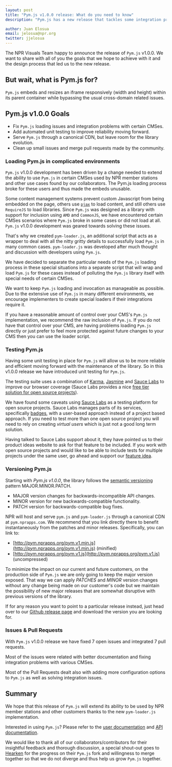 ```yaml
---
layout: post
title: "Pym.js v1.0.0 release: What do you need to know"
description: "Pym.js has a new release that tackles some integration problems with CMSes. Let us break down the main goals and changes for this release"

author: Juan Elosua
email: jelosua@npr.org
twitter: jjelosua
---
```


The NPR Visuals Team happy to announce the release of `Pym.js` v1.0.0. We want to share with all of you the goals that we hope to achieve with it and the design process that led us to the new release.

But wait, what is Pym.js for?
--------------------------------

`Pym.js` embeds and resizes an iframe responsively (width and height) within its parent container while bypassing the usual cross-domain related issues.

Pym.js v1.0.0 Goals
-------------------

* Fix `Pym.js` loading issues and integration problems with certain CMSes.
* Add automated unit testing to improve reliability moving forward.
* Serve `Pym.js` through a canonical CDN, but leave room for the library evolution.
* Clean up small issues and merge pull requests made by the community.

### Loading Pym.js in complicated environments

`Pym.js` v1.0.0 development has been driven by a change needed to extend the ability to use `Pym.js` in certain CMSes used by NPR member stations and other use cases found by our collaborators. The Pym.js loading process broke for these users and thus made the embeds unusable.

Some content management systems prevent custom Javascript from being embedded on the page, others use [`pjax`](https://github.com/defunkt/jquery-pjax) to load content, and still others use `RequireJS` to load libraries. Since `Pym.js` was designed as a library with support for inclusion using `AMD` and `CommonJS`, we have encountered certain CMSes scenarios where `Pym.js` broke in some cases or did not load at all. `Pym.js` v1.0.0 development was geared towards solving these issues.

That's why we created `pym-loader.js`, an additional script that acts as a wrapper to deal with all the nitty gritty details to successfully load `Pym.js` in many common cases. `pym-loader.js` was developed after much thought and discussion with developers using `Pym.js`.

We have decided to separate the particular needs of the `Pym.js` loading process in these special situations into a separate script that will wrap and load `Pym.js` for these cases instead of polluting the `Pym.js` library itself with special needs of certain CMSes.

We want to keep `Pym.js` loading and invocation as manageable as possible. Due to the extensive use of `Pym.js` in many different environments, we encourage implementers to create special loaders if their integrations require it.

If you have a reasonable amount of control over your CMS's `Pym.js` implementation, we recommend the raw inclusion of `Pym.js`. If you do not have that control over your CMS, are having problems loading `Pym.js` directly or just prefer to feel more protected against future changes to your CMS then you can use the loader script.

### Testing Pym.js

Having some unit testing in place for `Pym.js` will allow us to be more reliable and efficient moving forward with the maintenance of the library. So in this v1.0.0 release we have introduced unit testing for `Pym.js`.

The testing suite uses a combination of [Karma](https://karma-runner.github.io/1.0/index.html), [Jasmine](http://jasmine.github.io/2.4/introduction.html) and [Sauce Labs](https://saucelabs.com/) to improve our browser coverage (Sauce Labs provides a nice [free tier solution for open source projects](https://saucelabs.com/open-source)).

We have found some caveats using [Sauce Labs](https://saucelabs.com/) as a testing platform for open source projects. Sauce Labs manages parts of its services, specifically [badges](https://wiki.saucelabs.com/display/DOCS/Using+Status+Badges+and+the+Browser+Matrix+Widget+to+Monitor+Test+Results), with a user-based approach instead of a project based approach. If you need to test more than one open source project you will need to rely on creating _virtual users_ which is just not a good long term solution.

Having talked to Sauce Labs support about it, they have pointed us to their product ideas website to ask for that feature to be included. If you work with open source projects and would like to be able to include tests for multiple projects under the same user, go ahead and support our [feature idea](https://saucelabs.ideas.aha.io/ideas/SLIDEA-I-245).

### Versioning Pym.js

Starting with *Pym.js v1.0.0*, the library follows the [semantic versioning](http://semver.org/) pattern MAJOR.MINOR.PATCH.

* MAJOR version changes for backwards-incompatible API changes.
* MINOR version for new backwards-compatible functionality.
* PATCH version for backwards-compatible bug fixes.

NPR will host and serve `pym.js` and `pym-loader.js` through a canonical CDN at `pym.nprapps.com`. We recommend that you link directly there to benefit instantaneously from the patches and minor releases. Specifically, you can link to:

* [http://pym.nprapps.org/pym.v1.min.js](http://pym.nprapps.org/pym.v1.min.js) (minified)
* [http://pym.nprapps.org/pym.v1.js](http://pym.nprapps.org/pym.v1.js) (uncompressed)

To minimize the impact on our current and future customers, on the production side of `Pym.js` we are only going to keep the major version exposed. That way we can apply *PATCHES* and *MINOR* version changes without any change being made on our customer's code but we maintain the possibility of new major releases that are somewhat disruptive with previous versions of the library.

If for any reason you want to point to a particular release instead, just head over to our [Github release page](https://github.com/nprapps/pym.js/releases) and download the version you are looking for.

### Issues & Pull Requests

With `Pym.js` v1.0.0 release we have fixed 7 open issues and integrated 7 pull requests.

Most of the issues were related with better documentation and fixing integration problems with various CMSes.

Most of the Pull Requests dealt also with adding more configuration options to `Pym.js` as well as solving integration issues.

Summary
-------

We hope that this release of `Pym.js` will extend its ability to be used by NPR member stations and other customers thanks to the new `pym-loader.js` implementation.

Interested in using `Pym.js`? Please refer to the [user documentation](http://blog.apps.npr.org/pym.js/) and [API documentation](http://blog.apps.npr.org/pym.js/api/pym.js/1.0.0/).

We would like to thank all of our collaborators/contributors for their insightful feedback and thorough discussion, a special shout-out goes to [Hearken](http://www.wearehearken.com/) for the progress on their `Pym.js` fork and willingness to merge together so that we do not diverge and thus help us grow `Pym.js` together.


